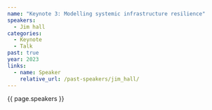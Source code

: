 ```yaml
---
name: "Keynote 3: Modelling systemic infrastructure resilience"
speakers:
  - Jim hall
categories:
  - Keynote
  - Talk
past: true
year: 2023
links:
  - name: Speaker
    relative_url: /past-speakers/jim_hall/
---
```

{{ page.speakers }}

